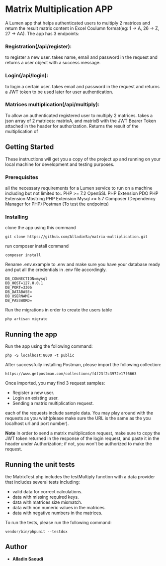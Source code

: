# Matrix Multiplication APP

A Lumen app that helps authenticated users to multiply 2 matrices and return the result matrix content in Excel Coulumn format(eg: 1 -> A, 26 -> Z, 27 -> AA). The app has 3 endpoints:
### Registration(/api/register): 
 to register a new user.
 takes name,  email and password in the request and returns a user object with a success message.
### Login(/api/login): 
to login a certain user.
takes email and password in the request and returns a JWT token to be used later for user authentication.
### Matrices multiplication(/api/multiply): 
To allow an authenticated registered user to multiply 2 matrices.
takes a json array of 2 matrices: matrixA, and matrixB with the JWT Bearer Token attached in the header for authorization. 
Returns the result of the multiplication of 

## Getting Started

These instructions will get you a copy of the project up and running on your local machine for development and testing purposes.

### Prerequisites

all the necessary requirements for a Lumen service to run on a machine including but not limited to:.
PHP >= 7.2
OpenSSL PHP Extension
PDO PHP Extension
Mbstring PHP Extension
Mysql >= 5.7
Composer (Dependency Manager for PHP)
Postman (To test the endpoints)


### Installing


clone the app using this command

```
git clone https://github.com/AlladinSa/matrix-multiplication.git
```

run composer install command

```
composer install
```

Rename .env.example to .env and make sure you have your database ready and put all the credentials in .env file accordingly.

```
DB_CONNECTION=mysql
DB_HOST=127.0.0.1
DB_PORT=3306
DB_DATABASE=
DB_USERNAME=
DB_PASSWORD=
```

Run the migrations in order to create the users table

```
php artisan migrate
```

## Running the app

Run the app using the following command:

```
php -S localhost:8000 -t public
```

After successfully installing Postman, please import the following collection: 

```
https://www.getpostman.com/collections/f4f23f2c3972e17f6663
```

Once imported, you may find 3 request samples:

-  Register a new user.
-  Login an existing user.
-  Sending a matrix multiplication request.

each of the requests include sample data. You may play around with the requests as you wish(please make sure the URL is the same as the you localhost url and port number).

**Note**
In order to send a matrix multiplication request, make sure to copy the JWT token returned in the response of the login request, and paste it in the header under Authorization; if not, you won't be authorized to make the request.


## Running the unit tests

the MatrixTest.php includes the testMultiply function with a data provider that includes several tests including:
- valid data for correct calculations.
- data with missing required keys.
- data with matrices size mismatch.
- data with non numeric values in the matrices.
- data with negative numbers in the matrices.

To run the tests, please run the following command:

```
vendor/bin/phpunit --testdox
```


## Author

* **Alladin Saoudi** 
